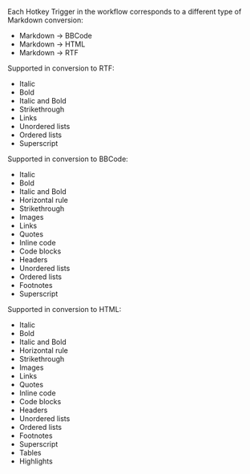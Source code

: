 Each Hotkey Trigger in the workflow corresponds to a different type of Markdown conversion:

* Markdown → BBCode
* Markdown → HTML
* Markdown → RTF

Supported in conversion to RTF:

* Italic
* Bold
* Italic and Bold
* Strikethrough
* Links
* Unordered lists
* Ordered lists
* Superscript

Supported in conversion to BBCode:

* Italic
* Bold
* Italic and Bold
* Horizontal rule
* Strikethrough
* Images
* Links
* Quotes
* Inline code
* Code blocks
* Headers
* Unordered lists
* Ordered lists
* Footnotes
* Superscript

Supported in conversion to HTML:

* Italic
* Bold
* Italic and Bold
* Horizontal rule
* Strikethrough
* Images
* Links
* Quotes
* Inline code
* Code blocks
* Headers
* Unordered lists
* Ordered lists
* Footnotes
* Superscript
* Tables
* Highlights
